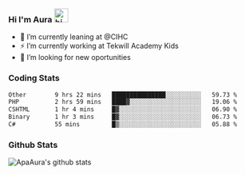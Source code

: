 ### Hi I'm Aura <img src="https://user-images.githubusercontent.com/1303154/88677602-1635ba80-d120-11ea-84d8-d263ba5fc3c0.gif" width="28px" alt="hi">

- 🔭 I’m currently leaning at @CIHC
- ⚡ I’m currently working at Tekwill Academy Kids
- 🤔 I’m looking for new oportunities


### Coding Stats

<!--START_SECTION:waka-->

```txt
Other        9 hrs 22 mins   ███████████████░░░░░░░░░░   59.73 %
PHP          2 hrs 59 mins   ████▓░░░░░░░░░░░░░░░░░░░░   19.06 %
CSHTML       1 hr 4 mins     █▓░░░░░░░░░░░░░░░░░░░░░░░   06.90 %
Binary       1 hr 3 mins     █▓░░░░░░░░░░░░░░░░░░░░░░░   06.73 %
C#           55 mins         █▒░░░░░░░░░░░░░░░░░░░░░░░   05.88 %
```

<!--END_SECTION:waka-->

### Github Stats

![ApaAura's github stats](https://github-readme-stats.vercel.app/api?username=ApaAura&count_private=true&theme=tokyonight&hide=contribs,prs)
